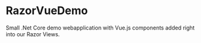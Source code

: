 # RazorVueDemo

Small .Net Core demo webapplication with Vue.js components added right into our Razor Views.
